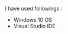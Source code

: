 I have used followings : <br/>
<ul>
 <li>Windows 10 OS</li>
 <li>Visual Studio IDE</li>
</ul>
<br/><br/>

